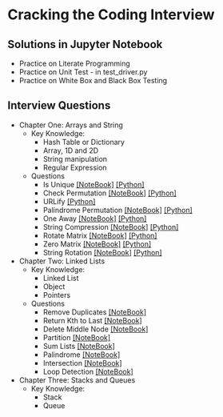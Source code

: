 # Cracking the Coding Interview 
## Solutions in Jupyter Notebook
- Practice on Literate Programming
- Practice on Unit Test - in test_driver.py
- Practice on White Box and Black Box Testing
## Interview Questions
- Chapter One: Arrays and String
    - Key Knowledge:
        - Hash Table or Dictionary
        - Array, 1D and 2D
        - String manipulation
        - Regular Expression
    - Questions
        - Is Unique [[NoteBook]](https://github.com/cd155/Cracking_Coding_Interview/blob/master/01_ArraysAndStrings/Notebook/IsUnique.ipynb)  [[Python]](https://github.com/cd155/Cracking_Coding_Interview/blob/master/01_ArraysAndStrings/Python/IsUnique.py)
        - Check Permutation [[NoteBook]](https://github.com/cd155/Cracking_Coding_Interview/blob/master/01_ArraysAndStrings/Notebook/CheckPermutation.ipynb)  [[Python]](https://github.com/cd155/Cracking_Coding_Interview/blob/master/01_ArraysAndStrings/Python/CheckPermutation.py)
        - URLify [[Python]](https://duckduckgo.com)
        - Palindrome Permutation [[NoteBook]](https://github.com/cd155/Cracking_Coding_Interview/blob/master/01_ArraysAndStrings/Notebook/PermutePalindrome.ipynb)  [[Python]](https://github.com/cd155/Cracking_Coding_Interview/blob/master/01_ArraysAndStrings/Python/PermutePalindrome.py)
        - One Away [[NoteBook]](https://github.com/cd155/Cracking_Coding_Interview/blob/master/01_ArraysAndStrings/Notebook/OneAway.ipynb)  [[Python]](https://github.com/cd155/Cracking_Coding_Interview/blob/master/01_ArraysAndStrings/Python/OneAway.py)
        - String Compression [[NoteBook]](https://github.com/cd155/Cracking_Coding_Interview/blob/master/01_ArraysAndStrings/Notebook/StringCompress.ipynb)  [[Python]](https://github.com/cd155/Cracking_Coding_Interview/blob/master/01_ArraysAndStrings/Python/StringCompress.py)
        - Rotate Matrix [[NoteBook]](https://github.com/cd155/Cracking_Coding_Interview/blob/master/01_ArraysAndStrings/Notebook/RotateMatrix.ipynb)  [[Python]](https://github.com/cd155/Cracking_Coding_Interview/blob/master/01_ArraysAndStrings/Python/RotateMatrix.py)
        - Zero Matrix [[NoteBook]](https://github.com/cd155/Cracking_Coding_Interview/blob/master/01_ArraysAndStrings/Notebook/ZeroMatrix.ipynb)  [[Python]](https://github.com/cd155/Cracking_Coding_Interview/blob/master/01_ArraysAndStrings/Python/ZeroMatrix.py)
        - String Rotation [[NoteBook]](https://github.com/cd155/Cracking_Coding_Interview/blob/master/01_ArraysAndStrings/Notebook/StringRotate.ipynb)  [[Python]](https://github.com/cd155/Cracking_Coding_Interview/blob/master/01_ArraysAndStrings/Python/StringRotate.py)
- Chapter Two: Linked Lists
    - Key Knowledge:
        - Linked List
        - Object
        - Pointers
    - Questions
        - Remove Duplicates [[NoteBook]](https://github.com/cd155/Cracking_Coding_Interview/blob/master/02_LinkedLists/RemoveDups.ipynb)
        - Return Kth to Last [[NoteBook]](https://github.com/cd155/Cracking_Coding_Interview/blob/master/02_LinkedLists/ReturnKthToLast.ipynb)
        - Delete Middle Node [[NoteBook]](https://github.com/cd155/Cracking_Coding_Interview/blob/master/02_LinkedLists/DeleteMiddle.ipynb)
        - Partition [[NoteBook]](https://github.com/cd155/Cracking_Coding_Interview/blob/master/02_LinkedLists/Partition.ipynb)
        - Sum Lists [[NoteBook]](https://github.com/cd155/Cracking_Coding_Interview/blob/master/02_LinkedLists/SumLists.ipynb)
        - Palindrome [[NoteBook]](https://github.com/cd155/Cracking_Coding_Interview/blob/master/02_LinkedLists/Palindrome.ipynb)
        - Intersection [[NoteBook]]()
        - Loop Detection [[NoteBook]]()
- Chapter Three: Stacks and Queues
    - Key Knowledge:
        - Stack
        - Queue
